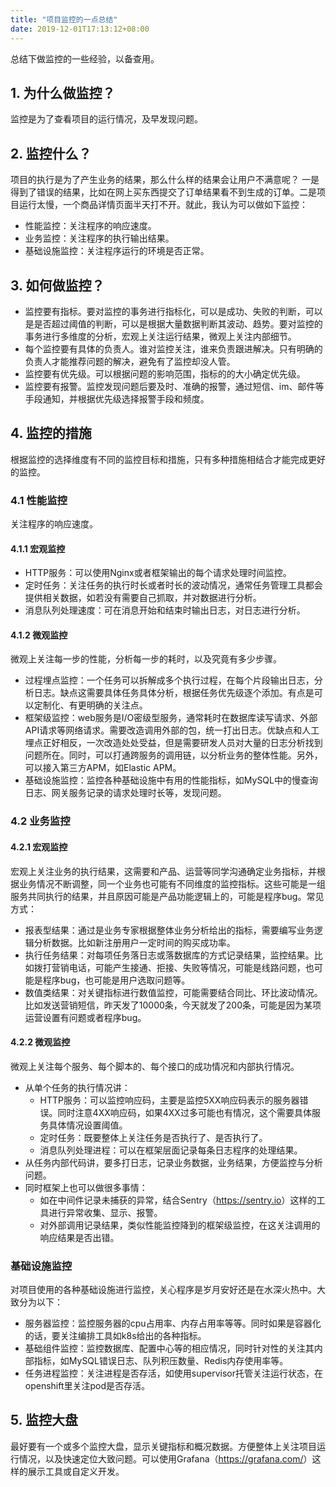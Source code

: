 ```yaml
---
title: "项目监控的一点总结"
date: 2019-12-01T17:13:12+08:00
---
```


总结下做监控的一些经验，以备查用。

## 1. 为什么做监控？

监控是为了查看项目的运行情况，及早发现问题。

## 2. 监控什么？

项目的执行是为了产生业务的结果，那么什么样的结果会让用户不满意呢？
一是得到了错误的结果，比如在网上买东西提交了订单结果看不到生成的订单。二是项目运行太慢，一个商品详情页面半天打不开。就此，我认为可以做如下监控：

- 性能监控：关注程序的响应速度。
- 业务监控：关注程序的执行输出结果。
- 基础设施监控：关注程序运行的环境是否正常。

## 3. 如何做监控？

- 监控要有指标。要对监控的事务进行指标化，可以是成功、失败的判断，可以是是否超过阈值的判断，可以是根据大量数据判断其波动、趋势。要对监控的事务进行多维度的分析，宏观上关注运行结果，微观上关注内部细节。
- 每个监控要有具体的负责人。谁对监控关注，谁来负责跟进解决。只有明确的负责人才能推荐问题的解决，避免有了监控却没人管。
- 监控要有优先级。可以根据问题的影响范围，指标的的大小确定优先级。
- 监控要有报警。监控发现问题后要及时、准确的报警，通过短信、im、邮件等手段通知，并根据优先级选择报警手段和频度。


## 4. 监控的措施
根据监控的选择维度有不同的监控目标和措施，只有多种措施相结合才能完成更好的监控。

### 4.1 性能监控
关注程序的响应速度。

#### 4.1.1 宏观监控

- HTTP服务：可以使用Nginx或者框架输出的每个请求处理时间监控。
- 定时任务：关注任务的执行时长或者时长的波动情况，通常任务管理工具都会提供相关数据，如若没有需要自己抓取，并对数据进行分析。
- 消息队列处理速度：可在消息开始和结束时输出日志，对日志进行分析。

#### 4.1.2 微观监控
微观上关注每一步的性能，分析每一步的耗时，以及究竟有多少步骤。

- 过程埋点监控：一个任务可以拆解成多个执行过程，在每个片段输出日志，分析日志。缺点这需要具体任务具体分析，根据任务优先级逐个添加。有点是可以定制化、有更明确的关注点。
- 框架级监控：web服务是I/O密级型服务，通常耗时在数据库读写请求、外部API请求等网络请求。需要改造调用外部的包，统一打出日志。优缺点和人工埋点正好相反，一次改造处处受益，但是需要研发人员对大量的日志分析找到问题所在。同时，可以打通跨服务的调用链，以分析业务的整体性能。另外，可以接入第三方APM，如Elastic APM。
- 基础设施监控：监控各种基础设施中有用的性能指标，如MySQL中的慢查询日志、网关服务记录的请求处理时长等，发现问题。


### 4.2 业务监控

#### 4.2.1 宏观监控
宏观上关注业务的执行结果，这需要和产品、运营等同学沟通确定业务指标，并根据业务情况不断调整，同一个业务也可能有不同维度的监控指标。这些可能是一组服务共同执行的结果，并且原因可能是产品功能逻辑上的，可能是程序bug。常见方式：

- 报表型结果：通过是业务专家根据整体业务分析给出的指标，需要编写业务逻辑分析数据。比如新注册用户一定时间的购买成功率。
- 执行任务结果：对每项任务落日志或落数据库的方式记录结果，监控结果。比如拨打营销电话，可能产生接通、拒接、失败等情况，可能是线路问题，也可能是程序bug，也可能是用户选取问题等。
- 数值类结果：对关键指标进行数值监控，可能需要结合同比、环比波动情况。比如发送营销短信，昨天发了10000条，今天就发了200条，可能是因为某项运营设置有问题或者程序bug。


#### 4.2.2 微观监控
微观上关注每个服务、每个脚本的、每个接口的成功情况和内部执行情况。

- 从单个任务的执行情况讲：
    - HTTP服务：可以监控响应码，主要是监控5XX响应码表示的服务器错误。同时注意4XX响应码，如果4XX过多可能也有情况，这个需要具体服务具体情况设置阈值。
    - 定时任务：既要整体上关注任务是否执行了、是否执行了。
    - 消息队列处理进程：可以在框架层面记录每条日志程序的处理结果。
- 从任务内部代码讲，要多打日志，记录业务数据，业务结果，方便监控与分析问题。
- 同时框架上也可以做很多事情：
    - 如在中间件记录未捕获的异常，结合Sentry（<https://sentry.io>）这样的工具进行异常收集、显示、报警。
    - 对外部调用记录结果，类似性能监控降到的框架级监控，在这关注调用的响应结果是否出错。

    
    
### 基础设施监控
    
对项目使用的各种基础设施进行监控，关心程序是岁月安好还是在水深火热中。大致分为以下：

- 服务器监控：监控服务器的cpu占用率、内存占用率等等。同时如果是容器化的话，要关注编排工具如k8s给出的各种指标。
- 基础组件监控：监控数据库、配置中心等的相应情况，同时针对性的关注其内部指标，如MySQL错误日志、队列积压数量、Redis内存使用率等。
- 任务进程监控：关注进程是否存活，如使用supervisor托管关注运行状态，在openshift里关注pod是否存活。


## 5. 监控大盘
最好要有一个或多个监控大盘，显示关键指标和概况数据。方便整体上关注项目运行情况，以及快速定位大致问题。可以使用Grafana（<https://grafana.com/>）这样的展示工具或自定义开发。


